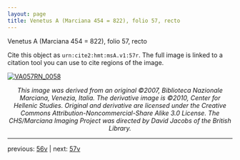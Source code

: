 ```yaml
---
layout: page
title: Venetus A (Marciana 454 = 822), folio 57, recto
---
```


Venetus A (Marciana 454 = 822), folio 57, recto

Cite this object as `urn:cite2:hmt:msA.v1:57r`.  The full image is linked to a citation tool you can use to cite regions of the image.

[![VA057RN_0058](http://www.homermultitext.org/iipsrv?IIIF=/project/homer/pyramidal/deepzoom/hmt/vaimg/2017a/VA057RN_0058.tif/full/800,/0/default.jpg)](http://www.homermultitext.org/ict2/?urn=urn:cite2:hmt:vaimg.2017a:VA057RN_0058) 

<p style="text-align: center; font-style: italic;">This image was derived from an original ©2007, Biblioteca Nazionale Marciana, Venezia, Italia. The derivative image is ©2010, Center for Hellenic Studies. Original and derivative are licensed under the Creative Commons Attribution-Noncommercial-Share Alike 3.0 License. The CHS/Marciana Imaging Project was directed by David Jacobs of the British Library.</p>

---

previous: [56v](../56v/) | next: [57v](../57v/)
